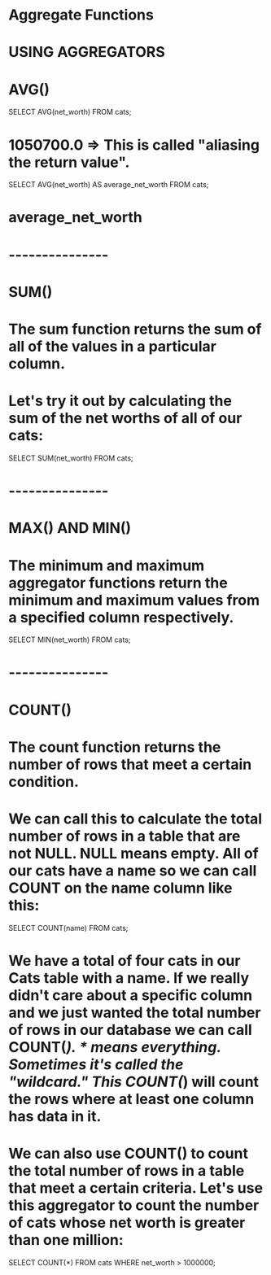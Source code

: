 # Aggregate Functions
<!-- 
AVG
SUM
COUNT
MIN
MAX -->

# USING AGGREGATORS

# AVG()
<!-- SELECT AVG(column_name) FROM table_name; -->
SELECT AVG(net_worth) FROM cats;
# 1050700.0  => This is called "aliasing the return value".
SELECT AVG(net_worth) AS average_net_worth FROM cats;
# average_net_worth 

# ---------------
# SUM()
# The sum function returns the sum of all of the values in a particular column.
<!-- SELECT SUM(column_name) FROM table_name; -->
# Let's try it out by calculating the sum of the net worths of all of our cats:
SELECT SUM(net_worth) FROM cats;
<!-- 
SUM(net_worth)      
--------------------
4202800    -->

# ---------------
# MAX() AND MIN()
# The minimum and maximum aggregator functions return the minimum and maximum values from a specified column respectively.
<!-- 
SELECT MIN(column_name) FROM table_name;
SELECT MAX(column_name) FROM table_name; 
-->
SELECT MIN(net_worth) FROM cats;
<!-- 
MIN(net_worth)      
--------------------
21000    
-->

# ---------------
# COUNT()
# The count function returns the number of rows that meet a certain condition.
<!-- SELECT COUNT(column_name) FROM table_name; -->
# We can call this to calculate the total number of rows in a table that are not NULL. NULL means empty. All of our cats have a name so we can call COUNT on the name column like this:
SELECT COUNT(name) FROM cats;
<!-- 
COUNT(name)            
--------------------
4 -->

# We have a total of four cats in our Cats table with a name. If we really didn't care about a specific column and we just wanted the total number of rows in our database we can call COUNT(*). * means everything. Sometimes it's called the "wildcard." This COUNT(*) will count the rows where at least one column has data in it.

# We can also use COUNT() to count the total number of rows in a table that meet a certain criteria. Let's use this aggregator to count the number of cats whose net worth is greater than one million:
SELECT COUNT(*) FROM cats WHERE net_worth > 1000000;
<!-- 
COUNT(*)            
--------------------
1     -->








